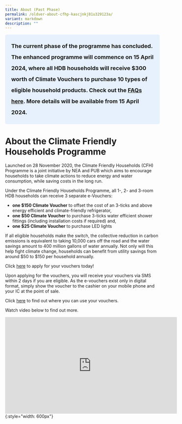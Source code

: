 ```yaml
---
title: About (Past Phase)
permalink: /oldver-about-cfhp-kascjnkj81u329123a/
variant: markdown
description: ""
---
```

<style> .light-blue-box { background-color: #E6F1FD; padding: 20px; border-radius: 5px; font-weight: bold; font-size: 18px; line-height: 2; } </style>   <div class="light-blue-box"> The current phase of the programme has concluded. The enhanced programme will commence on 15 April 2024, where all HDB households will receive $300 worth of Climate Vouchers to purchase 10 types of eligible household products. Check out the <a href="/faq/enhanced">FAQs here</a>. More details will be available from 15 April 2024. </div>   

# About the Climate Friendly Households Programme


Launched on 28 November 2020, the Climate Friendly Households (CFH) Programme is a joint initiative by NEA and PUB which aims to encourage households to take climate actions to reduce energy and water consumption, while saving costs in the long run.

Under the Climate Friendly Households Programme, all 1-, 2- and 3-room HDB households can receive 3 separate e-Vouchers:
- **one $150 Climate Voucher** to offset the cost of an 3-ticks and above energy efficient and climate-friendly refrigerator,
- **one $50 Climate Voucher** to purchase 3-ticks water efficient shower fittings (including installation costs if required) and,
- **one $25 Climate Voucher** to purchase LED lights

If all eligible households make the switch, the collective reduction in carbon emissions is equivalent to taking 10,000 cars off the road and the water savings amount to 400 million gallons of water annually. Not only will this help fight climate change, households can benefit from utility savings from around $50 to $150 per household annually.

Click [here](https://go.gov.sg/register-cfhp-vouchers) to apply for your vouchers today! 

Upon applying for the vouchers, you will receive your vouchers via SMS within 2 days if you are eligible. As the e-vouchers exist only in digital format, simply show the voucher to the cashier on your mobile phone and your IC at the point of sale. 

Click [here](https://www.climate-friendly-households.gov.sg/retailers/list-of-retailers/) to find out where you can use your vouchers. 

Watch video below to find out more.

<iframe width="560" height="315" src="https://www.youtube.com/embed/wZbvUokJTNI" frameborder="0" allow="accelerometer; autoplay; clipboard-write; encrypted-media; gyroscope; picture-in-picture" allowfullscreen=""></iframe> {:style="width: 600px"}